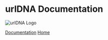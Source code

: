 # urlDNA Documentation

![urlDNA Logo](https://urldna.io/assets/images/urldna_green.png)

[Documentation](https://docs.urldna.io)
[Home](https://urldna.io)
